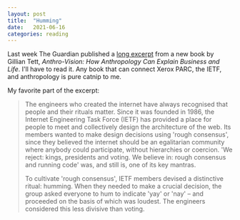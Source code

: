 ```yaml
---
layout: post
title:  "Humming"
date:   2021-06-16
categories: reading
---
```


Last week The Guardian published a [long excerpt](https://www.theguardian.com/science/2021/jun/03/the-empty-office-what-we-lose-when-we-work-from-home) from a new book by Gillian Tett, _Anthro-Vision: How Anthropology Can Explain Business and Life_. I'll have to read it. Any book that can connect Xerox PARC, the IETF, and anthropology is pure catnip to me.

My favorite part of the excerpt:

> The engineers who created the internet have always recognised that people and their rituals matter. Since it was founded in 1986, the Internet Engineering Task Force (IETF) has provided a place for people to meet and collectively design the architecture of the web. Its members wanted to make design decisions using 'rough consensus', since they believed the internet should be an egalitarian community where anybody could participate, without hierarchies or coercion. 'We reject: kings, presidents and voting. We believe in: rough consensus and running code' was, and still is, one of its key mantras.
>
> To cultivate 'rough consensus', IETF members devised a distinctive ritual: humming. When they needed to make a crucial decision, the group asked everyone to hum to indicate 'yay' or 'nay' – and proceeded on the basis of which was loudest. The engineers considered this less divisive than voting.
